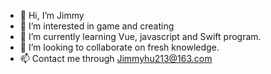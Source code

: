 - 👋 Hi, I’m Jimmy
- 👀 I’m interested in game and creating
- 🌱 I’m currently learning Vue, javascript and Swift program.
- 💞️ I’m looking to collaborate on fresh knowledge.
- 📫 Contact me through Jimmyhu213@163.com  

<!---
JimmyHu213/JimmyHu213 is a ✨ special ✨ repository because its `README.md` (this file) appears on your GitHub profile.
You can click the Preview link to take a look at your changes.
--->

